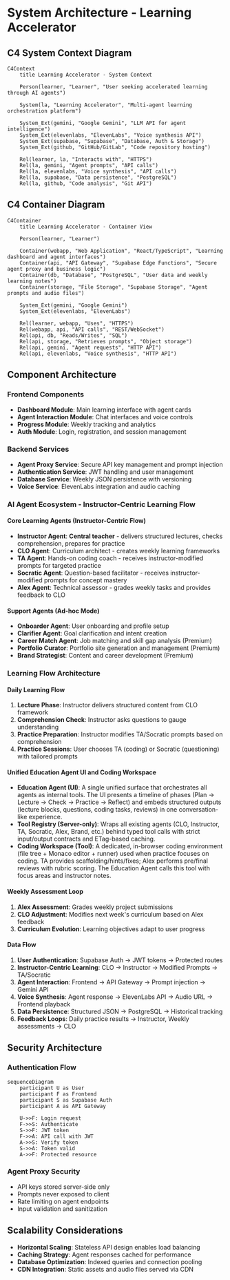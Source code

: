 # System Architecture - Learning Accelerator

## C4 System Context Diagram

```mermaid
C4Context
    title Learning Accelerator - System Context

    Person(learner, "Learner", "User seeking accelerated learning through AI agents")
    
    System(la, "Learning Accelerator", "Multi-agent learning orchestration platform")
    
    System_Ext(gemini, "Google Gemini", "LLM API for agent intelligence")
    System_Ext(elevenlabs, "ElevenLabs", "Voice synthesis API")
    System_Ext(supabase, "Supabase", "Database, Auth & Storage")
    System_Ext(github, "GitHub/GitLab", "Code repository hosting")
    
    Rel(learner, la, "Interacts with", "HTTPS")
    Rel(la, gemini, "Agent prompts", "API calls")
    Rel(la, elevenlabs, "Voice synthesis", "API calls")
    Rel(la, supabase, "Data persistence", "PostgreSQL")
    Rel(la, github, "Code analysis", "Git API")
```

## C4 Container Diagram

```mermaid
C4Container
    title Learning Accelerator - Container View

    Person(learner, "Learner")
    
    Container(webapp, "Web Application", "React/TypeScript", "Learning dashboard and agent interfaces")
    Container(api, "API Gateway", "Supabase Edge Functions", "Secure agent proxy and business logic")
    Container(db, "Database", "PostgreSQL", "User data and weekly learning notes")
    Container(storage, "File Storage", "Supabase Storage", "Agent prompts and audio files")
    
    System_Ext(gemini, "Google Gemini")
    System_Ext(elevenlabs, "ElevenLabs")
    
    Rel(learner, webapp, "Uses", "HTTPS")
    Rel(webapp, api, "API calls", "REST/WebSocket")
    Rel(api, db, "Reads/Writes", "SQL")
    Rel(api, storage, "Retrieves prompts", "Object storage")
    Rel(api, gemini, "Agent requests", "HTTP API")
    Rel(api, elevenlabs, "Voice synthesis", "HTTP API")
```

## Component Architecture

### Frontend Components
- **Dashboard Module**: Main learning interface with agent cards
- **Agent Interaction Module**: Chat interfaces and voice controls  
- **Progress Module**: Weekly tracking and analytics
- **Auth Module**: Login, registration, and session management

### Backend Services
- **Agent Proxy Service**: Secure API key management and prompt injection
- **Authentication Service**: JWT handling and user management
- **Database Service**: Weekly JSON persistence with versioning
- **Voice Service**: ElevenLabs integration and audio caching

### AI Agent Ecosystem - Instructor-Centric Learning Flow

#### Core Learning Agents (Instructor-Centric Flow)
- **Instructor Agent**: **Central teacher** - delivers structured lectures, checks comprehension, prepares for practice
- **CLO Agent**: Curriculum architect - creates weekly learning frameworks
- **TA Agent**: Hands-on coding coach - receives instructor-modified prompts for targeted practice
- **Socratic Agent**: Question-based facilitator - receives instructor-modified prompts for concept mastery
- **Alex Agent**: Technical assessor - grades weekly tasks and provides feedback to CLO

#### Support Agents (Ad-hoc Mode)
- **Onboarder Agent**: User onboarding and profile setup
- **Clarifier Agent**: Goal clarification and intent creation
- **Career Match Agent**: Job matching and skill gap analysis (Premium)
- **Portfolio Curator**: Portfolio site generation and management (Premium)
- **Brand Strategist**: Content and career development (Premium)

### Learning Flow Architecture

#### Daily Learning Flow
1. **Lecture Phase**: Instructor delivers structured content from CLO framework
2. **Comprehension Check**: Instructor asks questions to gauge understanding
3. **Practice Preparation**: Instructor modifies TA/Socratic prompts based on comprehension
4. **Practice Sessions**: User chooses TA (coding) or Socratic (questioning) with tailored prompts

#### Unified Education Agent UI and Coding Workspace

- **Education Agent (UI)**: A single unified surface that orchestrates all agents as internal tools. The UI presents a timeline of phases (Plan → Lecture → Check → Practice → Reflect) and embeds structured outputs (lecture blocks, questions, coding tasks, reviews) in one conversation-like experience.
- **Tool Registry (Server-only)**: Wraps all existing agents (CLO, Instructor, TA, Socratic, Alex, Brand, etc.) behind typed tool calls with strict input/output contracts and ETag-based caching.
- **Coding Workspace (Tool)**: A dedicated, in-browser coding environment (file tree + Monaco editor + runner) used when practice focuses on coding. TA provides scaffolding/hints/fixes; Alex performs pre/final reviews with rubric scoring. The Education Agent calls this tool with focus areas and instructor notes.

#### Weekly Assessment Loop
1. **Alex Assessment**: Grades weekly project submissions
2. **CLO Adjustment**: Modifies next week's curriculum based on Alex feedback
3. **Curriculum Evolution**: Learning objectives adapt to user progress

#### Data Flow

1. **User Authentication**: Supabase Auth → JWT tokens → Protected routes
2. **Instructor-Centric Learning**: CLO → Instructor → Modified Prompts → TA/Socratic
3. **Agent Interaction**: Frontend → API Gateway → Prompt injection → Gemini API
4. **Voice Synthesis**: Agent response → ElevenLabs API → Audio URL → Frontend playback
5. **Data Persistence**: Structured JSON → PostgreSQL → Historical tracking
6. **Feedback Loops**: Daily practice results → Instructor, Weekly assessments → CLO

## Security Architecture

### Authentication Flow
```mermaid
sequenceDiagram
    participant U as User
    participant F as Frontend
    participant S as Supabase Auth
    participant A as API Gateway
    
    U->>F: Login request
    F->>S: Authenticate
    S->>F: JWT token
    F->>A: API call with JWT
    A->>S: Verify token
    S->>A: Token valid
    A->>F: Protected resource
```

### Agent Proxy Security
- API keys stored server-side only
- Prompts never exposed to client
- Rate limiting on agent endpoints
- Input validation and sanitization

## Scalability Considerations

- **Horizontal Scaling**: Stateless API design enables load balancing
- **Caching Strategy**: Agent responses cached for performance
- **Database Optimization**: Indexed queries and connection pooling
- **CDN Integration**: Static assets and audio files served via CDN